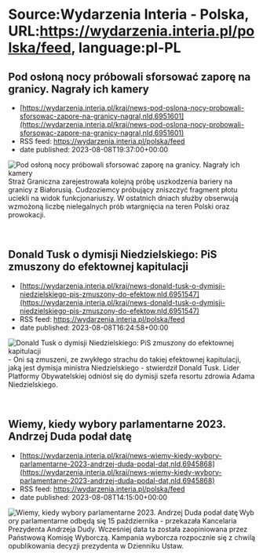 # Source:Wydarzenia Interia - Polska, URL:https://wydarzenia.interia.pl/polska/feed, language:pl-PL

## Pod osłoną nocy próbowali sforsować zaporę na granicy. Nagrały ich kamery
 - [https://wydarzenia.interia.pl/kraj/news-pod-oslona-nocy-probowali-sforsowac-zapore-na-granicy-nagral,nId,6951601](https://wydarzenia.interia.pl/kraj/news-pod-oslona-nocy-probowali-sforsowac-zapore-na-granicy-nagral,nId,6951601)
 - RSS feed: https://wydarzenia.interia.pl/polska/feed
 - date published: 2023-08-08T19:37:00+00:00

<p><a href="https://wydarzenia.interia.pl/kraj/news-pod-oslona-nocy-probowali-sforsowac-zapore-na-granicy-nagral,nId,6951601"><img align="left" alt="Pod osłoną nocy próbowali sforsować zaporę na granicy. Nagrały ich kamery" src="https://i.iplsc.com/pod-oslona-nocy-probowali-sforsowac-zapore-na-granicy-nagral/000HIBR4HI59R6J7-C321.jpg" /></a>Straż Graniczna zarejestrowała kolejną próbę uszkodzenia bariery na granicy z Białorusią. Cudzoziemcy próbujący zniszczyć fragment płotu uciekli na widok funkcjonariuszy. W ostatnich dniach służby obserwują wzmożoną liczbę nielegalnych prób wtargnięcia na teren Polski oraz prowokacji. </p><br clear="all" />

## Donald Tusk o dymisji Niedzielskiego: PiS zmuszony do efektownej kapitulacji
 - [https://wydarzenia.interia.pl/kraj/news-donald-tusk-o-dymisji-niedzielskiego-pis-zmuszony-do-efektow,nId,6951547](https://wydarzenia.interia.pl/kraj/news-donald-tusk-o-dymisji-niedzielskiego-pis-zmuszony-do-efektow,nId,6951547)
 - RSS feed: https://wydarzenia.interia.pl/polska/feed
 - date published: 2023-08-08T16:24:58+00:00

<p><a href="https://wydarzenia.interia.pl/kraj/news-donald-tusk-o-dymisji-niedzielskiego-pis-zmuszony-do-efektow,nId,6951547"><img align="left" alt="Donald Tusk o dymisji Niedzielskiego: PiS zmuszony do efektownej kapitulacji" src="https://i.iplsc.com/donald-tusk-o-dymisji-niedzielskiego-pis-zmuszony-do-efektow/000HIB7H0S2YL4TS-C321.jpg" /></a>- Oni są zmuszeni, ze zwykłego strachu do takiej efektownej kapitulacji, jaką jest dymisja ministra Niedzielskiego - stwierdził Donald Tusk. Lider Platformy Obywatelskiej odniósł się do dymisji szefa resortu zdrowia Adama Niedzielskiego.</p><br clear="all" />

## Wiemy, kiedy wybory parlamentarne 2023. Andrzej Duda podał datę
 - [https://wydarzenia.interia.pl/kraj/news-wiemy-kiedy-wybory-parlamentarne-2023-andrzej-duda-podal-dat,nId,6945868](https://wydarzenia.interia.pl/kraj/news-wiemy-kiedy-wybory-parlamentarne-2023-andrzej-duda-podal-dat,nId,6945868)
 - RSS feed: https://wydarzenia.interia.pl/polska/feed
 - date published: 2023-08-08T14:15:00+00:00

<p><a href="https://wydarzenia.interia.pl/kraj/news-wiemy-kiedy-wybory-parlamentarne-2023-andrzej-duda-podal-dat,nId,6945868"><img align="left" alt="Wiemy, kiedy wybory parlamentarne 2023. Andrzej Duda podał datę" src="https://i.iplsc.com/wiemy-kiedy-wybory-parlamentarne-2023-andrzej-duda-podal-dat/000FZ899M2IC99HN-C321.jpg" /></a>Wybory parlamentarne odbędą się 15 października - przekazała Kancelaria Prezydenta Andrzeja Dudy. Wcześniej data ta została zaopiniowana przez Państwową Komisję Wyborczą. Kampania wyborcza rozpocznie się z chwilą opublikowania decyzji prezydenta w Dzienniku Ustaw. </p><br clear="all" />

